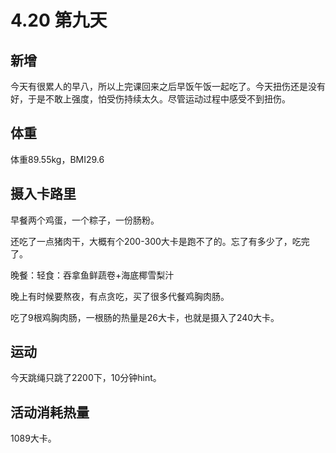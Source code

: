 # 4.20 第九天

## 新增

今天有很累人的早八，所以上完课回来之后早饭午饭一起吃了。今天扭伤还是没有好，于是不敢上强度，怕受伤持续太久。尽管运动过程中感受不到扭伤。

## 体重

体重89.55kg，BMI29.6

## 摄入卡路里

早餐两个鸡蛋，一个粽子，一份肠粉。

还吃了一点猪肉干，大概有个200-300大卡是跑不了的。忘了有多少了，吃完了。

晚餐：轻食：吞拿鱼鲜蔬卷+海底椰雪梨汁

晚上有时候要熬夜，有点贪吃，买了很多代餐鸡胸肉肠。

吃了9根鸡胸肉肠，一根肠的热量是26大卡，也就是摄入了240大卡。

## 运动

今天跳绳只跳了2200下，10分钟hint。

## 活动消耗热量

1089大卡。